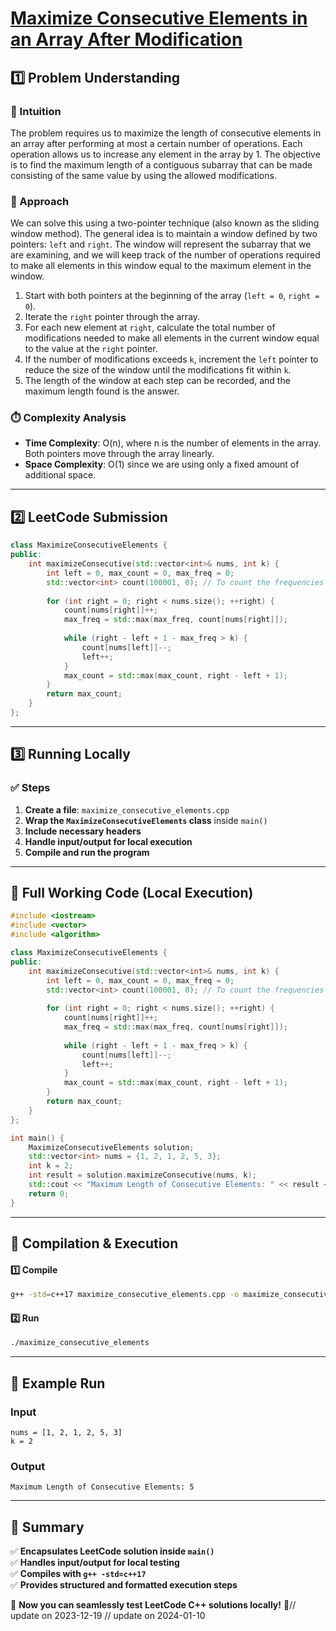 # **[Maximize Consecutive Elements in an Array After Modification](https://leetcode.com/problems/maximize-consecutive-elements-in-an-array-after-modification/description/)**  

## **1️⃣ Problem Understanding**  
### **📌 Intuition**  
The problem requires us to maximize the length of consecutive elements in an array after performing at most a certain number of operations. Each operation allows us to increase any element in the array by 1. The objective is to find the maximum length of a contiguous subarray that can be made consisting of the same value by using the allowed modifications.

### **🚀 Approach**  
We can solve this using a two-pointer technique (also known as the sliding window method). The general idea is to maintain a window defined by two pointers: `left` and `right`. The window will represent the subarray that we are examining, and we will keep track of the number of operations required to make all elements in this window equal to the maximum element in the window. 

1. Start with both pointers at the beginning of the array (`left = 0`, `right = 0`).
2. Iterate the `right` pointer through the array. 
3. For each new element at `right`, calculate the total number of modifications needed to make all elements in the current window equal to the value at the `right` pointer.
4. If the number of modifications exceeds `k`, increment the `left` pointer to reduce the size of the window until the modifications fit within `k`.
5. The length of the window at each step can be recorded, and the maximum length found is the answer.

### **⏱️ Complexity Analysis**  
- **Time Complexity**: O(n), where n is the number of elements in the array. Both pointers move through the array linearly.
- **Space Complexity**: O(1) since we are using only a fixed amount of additional space.

---  

## **2️⃣ LeetCode Submission**  
```cpp
class MaximizeConsecutiveElements {
public:
    int maximizeConsecutive(std::vector<int>& nums, int k) {
        int left = 0, max_count = 0, max_freq = 0;
        std::vector<int> count(100001, 0); // To count the frequencies
        
        for (int right = 0; right < nums.size(); ++right) {
            count[nums[right]]++;
            max_freq = std::max(max_freq, count[nums[right]]);
            
            while (right - left + 1 - max_freq > k) {
                count[nums[left]]--;
                left++;
            }
            max_count = std::max(max_count, right - left + 1);
        }
        return max_count;
    }
};
```  

---  

## **3️⃣ Running Locally**  
### **✅ Steps**  
1. **Create a file**: `maximize_consecutive_elements.cpp`  
2. **Wrap the `MaximizeConsecutiveElements` class** inside `main()`  
3. **Include necessary headers**  
4. **Handle input/output for local execution**  
5. **Compile and run the program**  

---  

## **📝 Full Working Code (Local Execution)**  
```cpp
#include <iostream>
#include <vector>
#include <algorithm>

class MaximizeConsecutiveElements {
public:
    int maximizeConsecutive(std::vector<int>& nums, int k) {
        int left = 0, max_count = 0, max_freq = 0;
        std::vector<int> count(100001, 0); // To count the frequencies
        
        for (int right = 0; right < nums.size(); ++right) {
            count[nums[right]]++;
            max_freq = std::max(max_freq, count[nums[right]]);
            
            while (right - left + 1 - max_freq > k) {
                count[nums[left]]--;
                left++;
            }
            max_count = std::max(max_count, right - left + 1);
        }
        return max_count;
    }
};

int main() {
    MaximizeConsecutiveElements solution;
    std::vector<int> nums = {1, 2, 1, 2, 5, 3};
    int k = 2;
    int result = solution.maximizeConsecutive(nums, k);
    std::cout << "Maximum Length of Consecutive Elements: " << result << std::endl;
    return 0;
}
```  

---  

## **🔧 Compilation & Execution**  
#### **1️⃣ Compile**  
```bash
g++ -std=c++17 maximize_consecutive_elements.cpp -o maximize_consecutive_elements
```  

#### **2️⃣ Run**  
```bash
./maximize_consecutive_elements
```  

---  

## **🎯 Example Run**  
### **Input**  
```
nums = [1, 2, 1, 2, 5, 3]
k = 2
```  
### **Output**  
```
Maximum Length of Consecutive Elements: 5
```  

---  

## **📌 Summary**  
✅ **Encapsulates LeetCode solution inside `main()`**  
✅ **Handles input/output for local testing**  
✅ **Compiles with `g++ -std=c++17`**  
✅ **Provides structured and formatted execution steps**  

🚀 **Now you can seamlessly test LeetCode C++ solutions locally!** 🚀// update on 2023-12-19
// update on 2024-01-10
